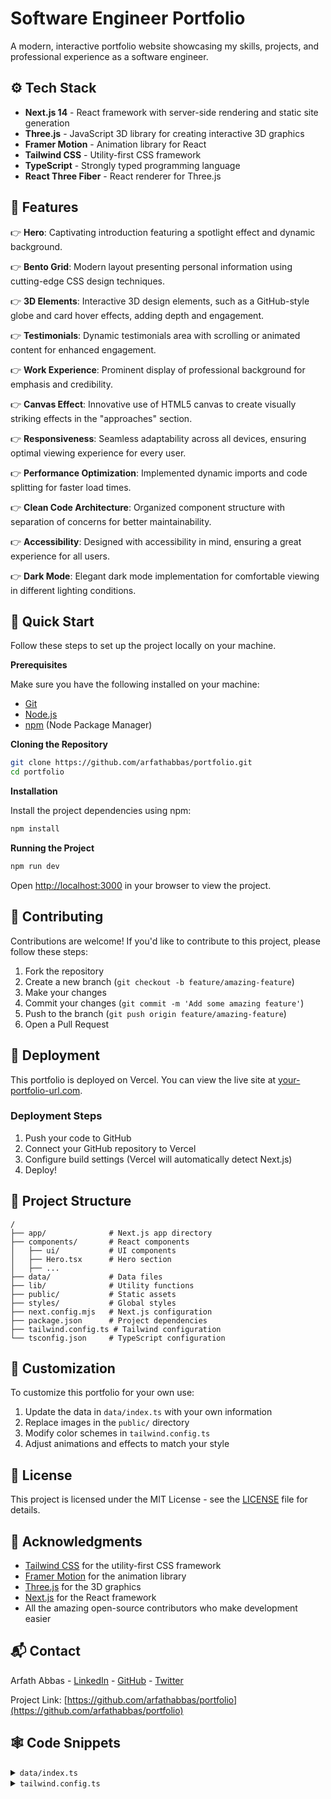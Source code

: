 # Software Engineer Portfolio

A modern, interactive portfolio website showcasing my skills, projects, and professional experience as a software engineer.

## <a name="tech-stack">⚙️ Tech Stack</a>

- **Next.js 14** - React framework with server-side rendering and static site generation
- **Three.js** - JavaScript 3D library for creating interactive 3D graphics
- **Framer Motion** - Animation library for React
- **Tailwind CSS** - Utility-first CSS framework
- **TypeScript** - Strongly typed programming language
- **React Three Fiber** - React renderer for Three.js

## <a name="features">🔋 Features</a>

👉 **Hero**: Captivating introduction featuring a spotlight effect and dynamic background.

👉 **Bento Grid**: Modern layout presenting personal information using cutting-edge CSS design techniques.

👉 **3D Elements**: Interactive 3D design elements, such as a GitHub-style globe and card hover effects, adding depth and engagement.

👉 **Testimonials**: Dynamic testimonials area with scrolling or animated content for enhanced engagement.

👉 **Work Experience**: Prominent display of professional background for emphasis and credibility.

👉 **Canvas Effect**: Innovative use of HTML5 canvas to create visually striking effects in the "approaches" section.

👉 **Responsiveness**: Seamless adaptability across all devices, ensuring optimal viewing experience for every user.

👉 **Performance Optimization**: Implemented dynamic imports and code splitting for faster load times.

👉 **Clean Code Architecture**: Organized component structure with separation of concerns for better maintainability.

👉 **Accessibility**: Designed with accessibility in mind, ensuring a great experience for all users.

👉 **Dark Mode**: Elegant dark mode implementation for comfortable viewing in different lighting conditions.

## <a name="quick-start">🤸 Quick Start</a>

Follow these steps to set up the project locally on your machine.

**Prerequisites**

Make sure you have the following installed on your machine:

- [Git](https://git-scm.com/)
- [Node.js](https://nodejs.org/en)
- [npm](https://www.npmjs.com/) (Node Package Manager)

**Cloning the Repository**

```bash
git clone https://github.com/arfathabbas/portfolio.git
cd portfolio
```

**Installation**

Install the project dependencies using npm:

```bash
npm install
```

**Running the Project**

```bash
npm run dev
```

Open [http://localhost:3000](http://localhost:3000) in your browser to view the project.

## <a name="contributing">👥 Contributing</a>

Contributions are welcome! If you'd like to contribute to this project, please follow these steps:

1. Fork the repository
2. Create a new branch (`git checkout -b feature/amazing-feature`)
3. Make your changes
4. Commit your changes (`git commit -m 'Add some amazing feature'`)
5. Push to the branch (`git push origin feature/amazing-feature`)
6. Open a Pull Request

## <a name="deployment">🚀 Deployment</a>

This portfolio is deployed on Vercel. You can view the live site at [your-portfolio-url.com](https://your-portfolio-url.com).

### Deployment Steps

1. Push your code to GitHub
2. Connect your GitHub repository to Vercel
3. Configure build settings (Vercel will automatically detect Next.js)
4. Deploy!

## <a name="project-structure">📁 Project Structure</a>

```
/
├── app/              # Next.js app directory
├── components/       # React components
│   ├── ui/           # UI components
│   ├── Hero.tsx      # Hero section
│   ├── ...
├── data/             # Data files
├── lib/              # Utility functions
├── public/           # Static assets
├── styles/           # Global styles
├── next.config.mjs   # Next.js configuration
├── package.json      # Project dependencies
├── tailwind.config.ts # Tailwind configuration
└── tsconfig.json     # TypeScript configuration
```

## <a name="customization">🎨 Customization</a>

To customize this portfolio for your own use:

1. Update the data in `data/index.ts` with your own information
2. Replace images in the `public/` directory
3. Modify color schemes in `tailwind.config.ts`
4. Adjust animations and effects to match your style

## <a name="license">📄 License</a>

This project is licensed under the MIT License - see the [LICENSE](LICENSE) file for details.

## <a name="acknowledgments">🙏 Acknowledgments</a>

- [Tailwind CSS](https://tailwindcss.com/) for the utility-first CSS framework
- [Framer Motion](https://www.framer.com/motion/) for the animation library
- [Three.js](https://threejs.org/) for the 3D graphics
- [Next.js](https://nextjs.org/) for the React framework
- All the amazing open-source contributors who make development easier

## <a name="contact">📬 Contact</a>

Arfath Abbas - [LinkedIn](https://linkedin.com/in/arfath-abbas-2a14851b0) - [GitHub](https://github.com/arfath-abbas) - [Twitter](https://twitter.com/arfathabbas07)

Project Link: [https://github.com/arfathabbas/portfolio](https://github.com/arfathabbas/portfolio)

## <a name="snippets">🕸️ Code Snippets</a>

<details>
<summary><code>data/index.ts</code></summary>

```typescript
export const navItems = [
  { name: "About", link: "#about" },
  { name: "Projects", link: "#projects" },
  { name: "Testimonials", link: "#testimonials" },
  { name: "Contact", link: "#contact" },
];

export const gridItems = [
  {
    id: 1,
    title: "I prioritize client collaboration, fostering open communication ",
    description: "",
    className: "lg:col-span-3 md:col-span-6 md:row-span-4 lg:min-h-[60vh]",
    imgClassName: "w-full h-full",
    titleClassName: "justify-end",
    img: "/b1.svg",
    spareImg: "",
  },
  {
    id: 2,
    title: "I'm very flexible with time zone communications",
    description: "",
    className: "lg:col-span-2 md:col-span-3 md:row-span-2",
    imgClassName: "",
    titleClassName: "justify-start",
    img: "",
    spareImg: "",
  },
  {
    id: 3,
    title: "My tech stack",
    description: "I constantly try to improve",
    className: "lg:col-span-2 md:col-span-3 md:row-span-2",
    imgClassName: "",
    titleClassName: "justify-center",
    img: "",
    spareImg: "",
  },
  {
    id: 4,
    title: "Tech enthusiast with a passion for development.",
    description: "",
    className: "lg:col-span-2 md:col-span-3 md:row-span-1",
    imgClassName: "",
    titleClassName: "justify-start",
    img: "/grid.svg",
    spareImg: "/b4.svg",
  },
];

export const projects = [
  {
    id: 1,
    title: "Personal Finance Tracker",
    des: "FinTrack is a modern personal finance tracker built using Angular 19, Spring Boot and PostgreSQL. The app enables users to manage their income, expenses, and gain insights into their financial habits through dashboards and reports.",
    img: "/fin-track.svg",
    iconLists: [
      "/angular-icon.svg",
      "/bootstrap.svg",
      "/ts.svg",
      "/spring-boot.svg",
      "/aws.svg",
    ],
    link: "https://finance-tracker-angular-app.vercel.app/",
  },
  {
    id: 2,
    title: "CineStream – Explore What the World Is Watching",
    des: "CineStream is your one-stop destination to explore trending movies and TV series from around the world. Watch official trailers, browse by genre, search titles, and discover cast details—all powered by MovieDB.",
    img: "/cineStream.svg",
    iconLists: [
      "/re.svg",
      "/tail.svg",
      "/js.svg",
      "/material-ui.svg",
      "/redux.svg",
    ],
    link: "https://cine-stream-one.vercel.app/",
  },
];

export const testimonials = [
  {
    quote:
      "Working alongside Arfath has been incredibly rewarding. His technical expertise and problem-solving abilities consistently impress our team. He approaches challenges with a positive attitude and always delivers high-quality code on time. Arfath's collaborative nature makes him an invaluable asset to any development project.",
    name: "Bhuvneesh Sayal",
    title: "Colleague at BT Group",
  },
  {
    quote:
      "Arfath has consistently demonstrated exceptional skills in both frontend and backend development. His ability to quickly adapt to new technologies and his commitment to best practices have significantly improved our project outcomes. He takes ownership of his work and communicates effectively across teams, making him a standout member of our engineering department.",
    name: "Anil Prasad",
    title: "Software Engineering Manager at BT Group",
  },
  {
    quote:
      "As a designer, I've worked with many developers, but Arfath stands out for his attention to detail and commitment to pixel-perfect implementation. He understands the importance of user experience and always finds elegant solutions to complex UI challenges. His technical skills combined with design sensibility make collaboration seamless and productive.",
    name: "Vinod",
    title: "Functional Designer",
  },
  {
    quote:
      "Arfath's technical proficiency and dedication to quality code have been instrumental to our team's success. He consistently delivers robust solutions while maintaining clean, maintainable codebases. His willingness to mentor junior developers and share knowledge demonstrates his commitment not just to code, but to the growth of the entire team.",
    name: "Prabhat Kumar",
    title: "Team Lead at BT Group",
  },
  {
    quote:
      "I've had the pleasure of mentoring Arfath during his early career, and I've been consistently impressed by his growth mindset and technical aptitude. He approaches each challenge with enthusiasm and never hesitates to dive into new technologies. His ability to quickly master complex concepts and apply them practically makes him an exceptional software engineer with tremendous potential.",
    name: "Krishna Prasad",
    title: "Senior Software Architect",
  },
];

export const companies = [
  {
    id: 1,
    name: "Amazon S3",
    img: "/aws.svg",
    nameImg: "/awsS3.svg",
  },
  {
    id: 2,
    name: "Netlify",
    img: "/netlify.svg",
    nameImg: "/netlifyName.svg",
  },
  {
    id: 3,
    name: "Angular",
    img: "/angular.svg",
    nameImg: "/angularName.svg",
  },
  {
    id: 4,
    name: "Postman",
    img: "/postman.svg",
    nameImg: "/postmanName.svg",
  },
  {
    id: 5,
    name: "docker.",
    img: "/dock.svg",
    nameImg: "/dockerName.svg",
  },
];

export const workExperience = [
  {
    id: 1,
    title: "Software Engineering Associate - BT Group",
    desc: "Led frontend and backend development for enterprise-grade Angular, Spring Boot apps, optimized network tools, and modernized data systems   from Oracle to PostgreSQL, boosting performance and deployment efficiency.",
    className: "md:col-span-2",
    thumbnail: "/exp1.svg",
  },
  {
    id: 2,
    title: "Intern - Rexroth Bosch",
    desc: "Engineered PLC-based automation solutions, improving Industry 4.0 efficiency through hardware configuration and ladder logic programming.",
    className: "md:col-span-2",
    thumbnail: "/exp2.svg",
  },
  {
    id: 3,
    title: "Intern - NCBS",
    desc: "Enhanced electrical maintenance operations by working on critical lab equipment, wiring, and soldering within a high-stakes research environment.",
    className: "md:col-span-2",
    thumbnail: "/exp3.svg",
  },
];

export const socialMedia = [
  {
    id: 1,
    img: "/git.svg",
    link: "https://github.com/arfath-abbas",
  },
  {
    id: 2,
    img: "/twit.svg",
    link: "https://twitter.com/arfathabbas07",
  },
  {
    id: 3,
    img: "/link.svg",
    link: "https://linkedin.com/in/arfath-abbas-2a14851b0",
  },
];
```

</details>

<details>
<summary><code>tailwind.config.ts</code></summary>

```ts
import type { Config } from "tailwindcss";

const svgToDataUri = require("mini-svg-data-uri");

const colors = require("tailwindcss/colors");
const {
  default: flattenColorPalette,
} = require("tailwindcss/lib/util/flattenColorPalette");

const config = {
  darkMode: ["class"],
  content: [
    "./pages/**/*.{ts,tsx}",
    "./components/**/*.{ts,tsx}",
    "./app/**/*.{ts,tsx}",
    "./src/**/*.{ts,tsx}",
    "./data/**/*.{ts,tsx}",
  ],
  prefix: "",
  theme: {
    container: {
      center: true,
      padding: "2rem",
      screens: {
        "2xl": "1400px",
      },
    },
    extend: {
      colors: {
        black: {
          DEFAULT: "#000",
          100: "#000319",
          200: "rgba(17, 25, 40, 0.75)",
          300: "rgba(255, 255, 255, 0.125)",
        },
        white: {
          DEFAULT: "#FFF",
          100: "#BEC1DD",
          200: "#C1C2D3",
        },
        blue: {
          "100": "#E4ECFF",
        },
        purple: "#CBACF9",
        border: "hsl(var(--border))",
        input: "hsl(var(--input))",
        ring: "hsl(var(--ring))",
        background: "hsl(var(--background))",
        foreground: "hsl(var(--foreground))",
        primary: {
          DEFAULT: "hsl(var(--primary))",
          foreground: "hsl(var(--primary-foreground))",
        },
        secondary: {
          DEFAULT: "hsl(var(--secondary))",
          foreground: "hsl(var(--secondary-foreground))",
        },
        destructive: {
          DEFAULT: "hsl(var(--destructive))",
          foreground: "hsl(var(--destructive-foreground))",
        },
        muted: {
          DEFAULT: "hsl(var(--muted))",
          foreground: "hsl(var(--muted-foreground))",
        },
        accent: {
          DEFAULT: "hsl(var(--accent))",
          foreground: "hsl(var(--accent-foreground))",
        },
        popover: {
          DEFAULT: "hsl(var(--popover))",
          foreground: "hsl(var(--popover-foreground))",
        },
        card: {
          DEFAULT: "hsl(var(--card))",
          foreground: "hsl(var(--card-foreground))",
        },
      },
      borderRadius: {
        lg: "var(--radius)",
        md: "calc(var(--radius) - 2px)",
        sm: "calc(var(--radius) - 4px)",
      },
      keyframes: {
        "accordion-down": {
          from: { height: "0" },
          to: { height: "var(--radix-accordion-content-height)" },
        },
        "accordion-up": {
          from: { height: "var(--radix-accordion-content-height)" },
          to: { height: "0" },
        },
        spotlight: {
          "0%": {
            opacity: "0",
            transform: "translate(-72%, -62%) scale(0.5)",
          },
          "100%": {
            opacity: "1",
            transform: "translate(-50%,-40%) scale(1)",
          },
        },
        shimmer: {
          from: {
            backgroundPosition: "0 0",
          },
          to: {
            backgroundPosition: "-200% 0",
          },
        },
        moveHorizontal: {
          "0%": {
            transform: "translateX(-50%) translateY(-10%)",
          },
          "50%": {
            transform: "translateX(50%) translateY(10%)",
          },
          "100%": {
            transform: "translateX(-50%) translateY(-10%)",
          },
        },
        moveInCircle: {
          "0%": {
            transform: "rotate(0deg)",
          },
          "50%": {
            transform: "rotate(180deg)",
          },
          "100%": {
            transform: "rotate(360deg)",
          },
        },
        moveVertical: {
          "0%": {
            transform: "translateY(-50%)",
          },
          "50%": {
            transform: "translateY(50%)",
          },
          "100%": {
            transform: "translateY(-50%)",
          },
        },
        scroll: {
          to: {
            transform: "translate(calc(-50% - 0.5rem))",
          },
        },
      },
      animation: {
        "accordion-down": "accordion-down 0.2s ease-out",
        "accordion-up": "accordion-up 0.2s ease-out",
        spotlight: "spotlight 2s ease .75s 1 forwards",
        shimmer: "shimmer 2s linear infinite",
        first: "moveVertical 30s ease infinite",
        second: "moveInCircle 20s reverse infinite",
        third: "moveInCircle 40s linear infinite",
        fourth: "moveHorizontal 40s ease infinite",
        fifth: "moveInCircle 20s ease infinite",
        scroll:
          "scroll var(--animation-duration, 40s) var(--animation-direction, forwards) linear infinite",
      },
    },
  },
  plugins: [
    require("tailwindcss-animate"),
    addVariablesForColors,
    function ({ matchUtilities, theme }: any) {
      matchUtilities(
        {
          "bg-grid": (value: any) => ({
            backgroundImage: `url("${svgToDataUri(
              `<svg xmlns="http://www.w3.org/2000/svg" viewBox="0 0 32 32" width="100" height="100" fill="none" stroke="${value}"><path d="M0 .5H31.5V32"/></svg>`
            )}")`,
          }),
          "bg-grid-small": (value: any) => ({
            backgroundImage: `url("${svgToDataUri(
              `<svg xmlns="http://www.w3.org/2000/svg" viewBox="0 0 32 32" width="8" height="8" fill="none" stroke="${value}"><path d="M0 .5H31.5V32"/></svg>`
            )}")`,
          }),
          "bg-dot": (value: any) => ({
            backgroundImage: `url("${svgToDataUri(
              `<svg xmlns="http://www.w3.org/2000/svg" viewBox="0 0 32 32" width="16" height="16" fill="none"><circle fill="${value}" id="pattern-circle" cx="10" cy="10" r="1.6257413380501518"></circle></svg>`
            )}")`,
          }),
        },
        { values: flattenColorPalette(theme("backgroundColor")), type: "color" }
      );
    },
  ],
} satisfies Config;

function addVariablesForColors({ addBase, theme }: any) {
  let allColors = flattenColorPalette(theme("colors"));
  let newVars = Object.fromEntries(
    Object.entries(allColors).map(([key, val]) => [`--${key}`, val])
  );

  addBase({
    ":root": newVars,
  });
}

export default config;
```

</details>